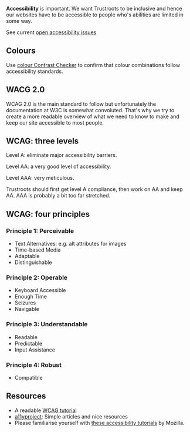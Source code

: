 **Accessibility** is important. We want Trustroots to be inclusive and hence our websites have to be accessible to people who's abilities are limited in some way.

See current [open accessibility issues](https://github.com/Trustroots/trustroots/labels/Accessibility)

## Colours

Use [colour Contrast Checker](https://webaim.org/resources/contrastchecker/) to confirm that colour combinations follow accessibility standards.

## WACG 2.0

WCAG 2.0 is the main standard to follow but unfortunately the documentation at W3C is somewhat convoluted. That's why we try to create a more readable overview of what we need to know to make and keep our site accessible to most people.

## WCAG: three levels

Level A: eliminate major accessibility barriers.

Level AA: a very good level of accessibility.

Level AAA: very meticulous.

Trustroots should first get level A compliance, then work on AA and keep AA. AAA is probably a bit too far stretched.

## WCAG: four principles

### Principle 1: Perceivable
* Text Alternatives: e.g. alt attributes for images
* Time-based Media
* Adaptable
* Distinguishable

### Principle 2: Operable
* Keyboard Accessible
* Enough Time
* Seizures
* Navigable

### Principle 3: Understandable
* Readable
* Predictable
* Input Assistance

###  Principle 4: Robust
* Compatible

## Resources
* A readable [WCAG tutorial](http://www.evengrounds.com/wcag-tutorial)
* [a11yproject](http://a11yproject.com/): Simple articles and nice resources
* Please familiarise yourself with [these accessibility tutorials](https://developer.mozilla.org/en-US/docs/Web/Accessibility) by Mozilla.
